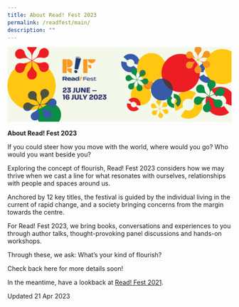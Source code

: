```yaml
---
title: About Read! Fest 2023
permalink: /readfest/main/
description: ""
---
```

![banner RF](\images\RF23\rf23_websiteheader.png)

**About Read! Fest 2023**

If you could steer how you move with the world, where would you go? Who would you want beside you? 

Exploring the concept of flourish, Read! Fest 2023 considers how we may thrive when we cast a line for what resonates with ourselves, relationships with people and spaces around us.

Anchored by 12 key titles, the festival is guided by the individual living in the current of rapid change, and a society bringing concerns from the margin towards the centre. 

For Read! Fest 2023, we bring books, conversations and experiences to you through author talks, thought-provoking panel discussions and hands-on workshops.

Through these, we ask: What’s your kind of flourish?

Check back here for more details soon!

In the meantime, have a lookback at [Read! Fest 2021](/rfarchive/rf21/).

Updated 21 Apr 2023